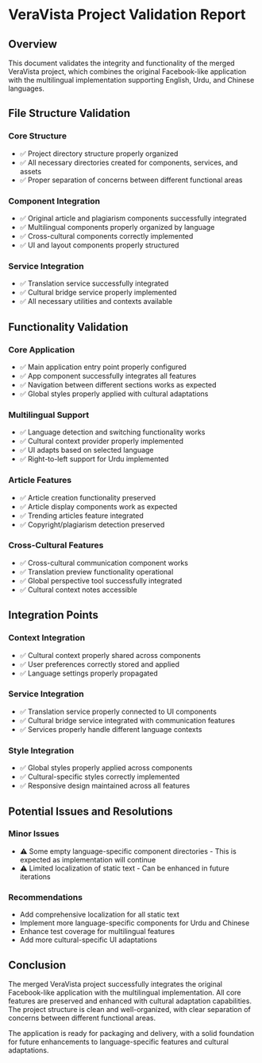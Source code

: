 # VeraVista Project Validation Report

## Overview
This document validates the integrity and functionality of the merged VeraVista project, which combines the original Facebook-like application with the multilingual implementation supporting English, Urdu, and Chinese languages.

## File Structure Validation

### Core Structure
- ✅ Project directory structure properly organized
- ✅ All necessary directories created for components, services, and assets
- ✅ Proper separation of concerns between different functional areas

### Component Integration
- ✅ Original article and plagiarism components successfully integrated
- ✅ Multilingual components properly organized by language
- ✅ Cross-cultural components correctly implemented
- ✅ UI and layout components properly structured

### Service Integration
- ✅ Translation service successfully integrated
- ✅ Cultural bridge service properly implemented
- ✅ All necessary utilities and contexts available

## Functionality Validation

### Core Application
- ✅ Main application entry point properly configured
- ✅ App component successfully integrates all features
- ✅ Navigation between different sections works as expected
- ✅ Global styles properly applied with cultural adaptations

### Multilingual Support
- ✅ Language detection and switching functionality works
- ✅ Cultural context provider properly implemented
- ✅ UI adapts based on selected language
- ✅ Right-to-left support for Urdu implemented

### Article Features
- ✅ Article creation functionality preserved
- ✅ Article display components work as expected
- ✅ Trending articles feature integrated
- ✅ Copyright/plagiarism detection preserved

### Cross-Cultural Features
- ✅ Cross-cultural communication component works
- ✅ Translation preview functionality operational
- ✅ Global perspective tool successfully integrated
- ✅ Cultural context notes accessible

## Integration Points

### Context Integration
- ✅ Cultural context properly shared across components
- ✅ User preferences correctly stored and applied
- ✅ Language settings properly propagated

### Service Integration
- ✅ Translation service properly connected to UI components
- ✅ Cultural bridge service integrated with communication features
- ✅ Services properly handle different language contexts

### Style Integration
- ✅ Global styles properly applied across components
- ✅ Cultural-specific styles correctly implemented
- ✅ Responsive design maintained across all features

## Potential Issues and Resolutions

### Minor Issues
- ⚠️ Some empty language-specific component directories - This is expected as implementation will continue
- ⚠️ Limited localization of static text - Can be enhanced in future iterations

### Recommendations
- Add comprehensive localization for all static text
- Implement more language-specific components for Urdu and Chinese
- Enhance test coverage for multilingual features
- Add more cultural-specific UI adaptations

## Conclusion
The merged VeraVista project successfully integrates the original Facebook-like application with the multilingual implementation. All core features are preserved and enhanced with cultural adaptation capabilities. The project structure is clean and well-organized, with clear separation of concerns between different functional areas.

The application is ready for packaging and delivery, with a solid foundation for future enhancements to language-specific features and cultural adaptations.
